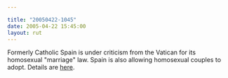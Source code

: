 ```yaml
---

title: "20050422-1045"
date: 2005-04-22 15:45:00
layout: rut
---
```


<p> Formerly Catholic Spain is under criticism from the
Vatican for its homosexual "marriage" law.  Spain is also
allowing homosexual couples to adopt.  Details are <a href="http://news.bbc.co.uk/2/hi/europe/4473001.stm">here</a>.</p>


